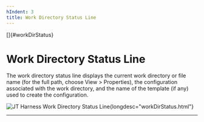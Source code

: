 ```yaml
---
hIndent: 3
title: Work Directory Status Line
---
```


[]{#workDirStatus}

# Work Directory Status Line

The work directory status line displays the current work directory or file name (for the full path,
choose View \> Properties), the configuration associated with the work directory, and the name of
the template (if any) used to create the configuration.

![JT Harness Work Directory Status
Line](../../images/JT4wrkdirStatusLine.gif){longdesc="workDirStatus.html"}

----------------------------------------------------------------------------------------------------


